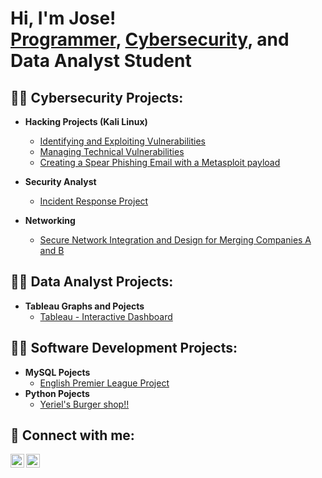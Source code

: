 <h1>Hi, I'm Jose! <br/><a href="https://github.com/yeriej77">Programmer</a>, <a href="https://www.linkedin.com//in/joseantoniourena/">Cybersecurity</a>, and <a>Data Analyst Student</a>
<h2>👨‍💻 Cybersecurity Projects:</h2>
  
- <b> Hacking Projects (Kali Linux) </b>
  - [Identifying and Exploiting Vulnerabilities](https://github.com/yeriej77/Identifying-and-Exploiting-Vulnerabilities)
  - [Managing Technical Vulnerabilities](https://github.com/yeriej77/Managing-Technical-Vulnerabilities)
  - [Creating a Spear Phishing Email with a Metasploit payload](https://open-sorrel-476.notion.site/Creating-a-Spear-Phishing-Email-with-a-Metasploit-payload-171c304c4344804eb37af0afae91b0ec?pvs=143)
  
- <b> Security Analyst </b>
  - [Incident Response Project](https://open-sorrel-476.notion.site/Incident-Response-Project-121c304c434480debde8f81a5d2f2c3a?pvs=143)
    
- <b> Networking </b>
  - [Secure Network Integration and Design for Merging Companies A and B](https://open-sorrel-476.notion.site/Secure-Network-Integration-and-Design-for-Merging-Companies-A-and-B-56165bbf170c4e27b5ca226ea719cfd8?pvs=143)
 
<h2>👨‍💻 Data Analyst Projects:</h2>

- <b>Tableau Graphs and Pojects </b>
    - [Tableau - Interactive Dashboard](https://github.com/yeriej77/Tableau-Dashboard/tree/main)


<h2>👨‍💻 Software Development Projects:</h2>

- <b>MySQL Pojects</b>
    - [English Premier League Project](https://github.com/yeriej77/English-Premier-League)
- <b>Python Pojects</b>
    - [Yeriel's Burger shop!!](https://github.com/yeriej77/Yeriel-burgershop)

<h2> 🤳 Connect with me:</h2>

[<img align="left" alt="JoshMadakor | LinkedIn" width="22px" src="https://cdn.jsdelivr.net/npm/simple-icons@v3/icons/linkedin.svg" />][linkedin]
[<img align="left" alt="JoshMadakor | Instagram" width="22px" src="https://cdn.jsdelivr.net/npm/simple-icons@v3/icons/instagram.svg" />][instagram]

[instagram]: https://www.instagram.com/itsyeriel/
[linkedin]: https://www.linkedin.com//in/joseantoniourena/


